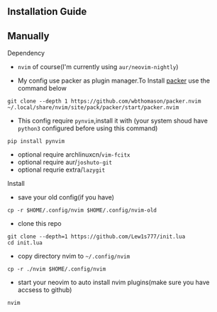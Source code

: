 Installation Guide
---

Manually
---
Dependency

- ``nvim`` of course(I'm currently using ``aur/neovim-nightly``)

- My config use packer as plugin manager.To Install [packer](https://github.com/wbthomason/packer.nvim) use the command below
```
git clone --depth 1 https://github.com/wbthomason/packer.nvim ~/.local/share/nvim/site/pack/packer/start/packer.nvim
```

  - This config require ``pynvim``,install it with (your system shoud have ``python3`` configured before using this command)
```
pip install pynvim
```
  - optional require archlinuxcn/``vim-fcitx``
  - optional require aur/``joshuto-git``
  - optional requrie extra/``lazygit``

Install
- save your old config(if you have)
```
cp -r $HOME/.config/nvim $HOME/.config/nvim-old
```
- clone this repo
```
git clone --depth=1 https://github.com/Lew1s777/init.lua
cd init.lua
```
- copy directory nvim to ``~/.config/nvim``
```
cp -r ./nvim $HOME/.config/nvim
```
- start your neovim to auto install nvim plugins(make sure you have accsess to github)
```
nvim
```
